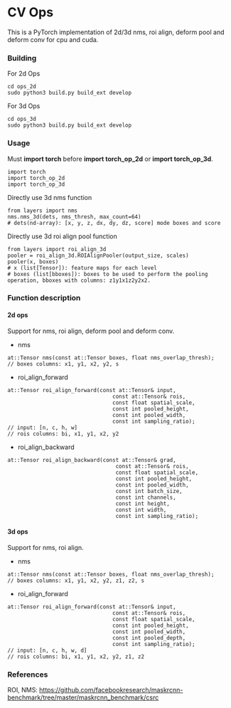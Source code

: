 # CV Ops

This is a PyTorch implementation of 2d/3d nms, roi align, deform pool and deform conv for cpu and cuda.

### Building
For 2d Ops
```
cd ops_2d
sudo python3 build.py build_ext develop
```

For 3d Ops
```
cd ops_3d
sudo python3 build.py build_ext develop
```

### Usage
Must **import torch** before **import torch_op_2d** or **import torch_op_3d**.
```
import torch
import torch_op_2d
import torch_op_3d
```

Directly use 3d nms function
```
from layers import nms
nms.nms_3d(dets, nms_thresh, max_count=64)
# dets(nd-array): [x, y, z, dx, dy, dz, score] mode boxes and score
```

Directly use 3d roi align pool function
```
from layers import roi_align_3d
pooler = roi_align_3d.ROIAlignPooler(output_size, scales)
pooler(x, boxes)
# x (list[Tensor]): feature maps for each level
# boxes (list[bboxes]): boxes to be used to perform the pooling operation, bboxes with columns: z1y1x1z2y2x2.
```

### Function description
#### 2d ops
Support for nms, roi align, deform pool and deform conv.
- nms
```
at::Tensor nms(const at::Tensor boxes, float nms_overlap_thresh);
// boxes columns: x1, y1, x2, y2, s
```

- roi_align_forward
```
at::Tensor roi_align_forward(const at::Tensor& input,
                                 const at::Tensor& rois,
                                 const float spatial_scale,
                                 const int pooled_height,
                                 const int pooled_width,
                                 const int sampling_ratio);
// input: [n, c, h, w]
// rois columns: bi, x1, y1, x2, y2
```

- roi_align_backward
```
at::Tensor roi_align_backward(const at::Tensor& grad,
                                  const at::Tensor& rois,
                                  const float spatial_scale,
                                  const int pooled_height,
                                  const int pooled_width,
                                  const int batch_size,
                                  const int channels,
                                  const int height,
                                  const int width,
                                  const int sampling_ratio);
```

#### 3d ops
Support for nms, roi align.
- nms
```
at::Tensor nms(const at::Tensor boxes, float nms_overlap_thresh);
// boxes columns: x1, y1, x2, y2, z1, z2, s
```

- roi_align_forward
```
at::Tensor roi_align_forward(const at::Tensor& input,
                                 const at::Tensor& rois,
                                 const float spatial_scale,
                                 const int pooled_height,
                                 const int pooled_width,
                                 const int pooled_depth,
                                 const int sampling_ratio);
// input: [n, c, h, w, d]
// rois columns: bi, x1, y1, x2, y2, z1, z2
```

### References
ROI, NMS: https://github.com/facebookresearch/maskrcnn-benchmark/tree/master/maskrcnn_benchmark/csrc
